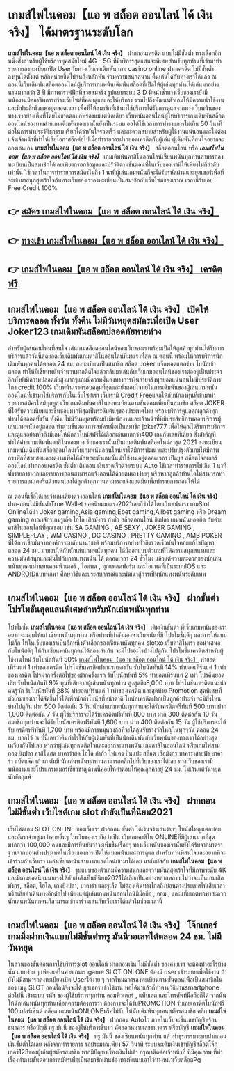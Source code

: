 # เกมส์ไพ่ในคอม【แอ พ สล็อต ออนไลน์ ได้ เงิน จริง】  ได้มาตรฐานระดับโลก

**เกมส์ไพ่ในคอม【แอ พ สล็อต ออนไลน์ ได้ เงิน จริง】** ฝากถอนเครดิต แบบไม่มีขั้นต่ำ  ทางเลือกอีกหนึ่งสิ่งสำหรับผู้ใช้บริการยุคสมัยใหม่ 4G – 5G ที่มีบริการสุดแสนจะพิเศษสำหรับทุกท่านที่เข้ามาทำรายการลงทะเบียนเปิด Userกับทางเว็บเราเดิมพัน เกม casino online ฝากเครดิต ไม่มีขั้นต่ำ ลงทุนได้ตั้งแต่ หลักหน่วยขึ้นไปจนถึงหลักพัน ร่วมความสนุกสนาน ตื่นเต้นได้กับทางเราได้แล้ว ณ ตอนนี้เว็บเดิมพันสล็อตออนไลน์ผู้บริการเกมพนันเดิมพันสล็อตที่เปิดให้ผู้เล่นทุกท่านได้เล่นมาอย่างนานมากกว่า 3 ปี มีภาพกราฟฟิกที่สวยสมจริง รูปแบบระบบ 3 D
มิหนำซ้ำทางเว็บของเรายังมี พนักงานมืออาชีพการสร้างเว็บไซต์ที่คอยดูแลและให้บริการ  รวมไปถึงพัฒนาตัวเกมให้มีความน่าใช้งานและมีประสิทธิภาพอยู่ตลอดเวลา เพื่อที่ให้สมาชิกที่เข้ามาใช้บริการได้รับการดูแลจากทางเว็บพนันของทางเราอย่างเต็มที่โดยไม่ขาดตกบกพร่องแม้แต่นิดเดียว เว็บพนันออนไลน์ผู้ให้บริการเกมเดิมพันสล็อตออนไลน์ของทางค่ายเกมเดิมพันของเรานั้นยังเป็นระบบ ออโต้ใช้เวลาการทำรายการไม่เกิน 50 วินาที ต่อในการทำประวัติธุกรรม เรียกได้ว่าทันใจรวดเร็ว และสะดวกสบายสำหรับผู้ใช้งานแน่นอนและไม่ต้องแจ้งเจ้าหน้าที่ทำให้เสียโอกาสอีกต่อไปเมื่อทำรายการฝากยอดเครดิตกับผู้เล่น
ผู้เดิมพันที่สนใจอยากจะลองเล่นเกม **เกมส์ไพ่ในคอม【แอ พ สล็อต ออนไลน์ ได้ เงิน จริง】** สล็อตออนไลน์ หรือ ***เกมส์ไพ่ในคอม【แอ พ สล็อต ออนไลน์ ได้ เงิน จริง】*** เกมเดิมพันคาสิโนออนไลน์เซียนพนันทุกท่านสามารถลงทะเบียนเป็นสมาชิกได้เลยเพียงกรอกข้อมูลและปรัวัติตามขั้นตอนที่ในเว็บของเรามีให้เพียงไม่กี่ลำดับเท่านั้น ใช้เวลาในการทำรายการสมัครไม่ถึง 1 นาทีผู้เล่นเกมพนันก็จะได้รับรหัสผ่านและยูสเซอร์เพื่อที่จะเข้ามาสนุกสุดเร้าใจกับทางเว็บของเราลงทะเบียนเป็นสมาชิกกับเว็บไซต์ของเราณ เวลานี้รับเลย Free Credit 100%

## 👉 [สมัคร เกมส์ไพ่ในคอม【แอ พ สล็อต ออนไลน์ ได้ เงิน จริง】](https://archa888.com/)
## 👉 [ทางเข้า เกมส์ไพ่ในคอม【แอ พ สล็อต ออนไลน์ ได้ เงิน จริง】](https://archa888.com/)
## 👉 [เกมส์ไพ่ในคอม【แอ พ สล็อต ออนไลน์ ได้ เงิน จริง】 เครดิตฟรี](https://archa888.com/)

## เกมส์ไพ่ในคอม【แอ พ สล็อต ออนไลน์ ได้ เงิน จริง】 เปิดให้บริการตลอด ทั้งวัน ทั้งคืน ไม่มีวันหยุดสมัครเพื่อเปิด User Joker123 เกมเดิมพันสล็อตปลอดภัยหายห่วง

สำหรับผู้เล่นคนไหนที่สนใจ เล่นเกมสล็อตออนไลน์ของเว็บของเราพร้อมเปิดให้ลูกค้าทุกท่านได้รับการบริการแล้ววันนี้สุดยอดเว็บเดิมพันเกมคาสิโนออนไลน์ที่มาแรงที่สุด ณ ตอนนี้ พร้อมให้การบริการนักเดิมพันทุกคนได้ตลอด 24 ชม. ลงทะเบียนเป็นสมาชิก สล็อต Joker แจ็กพอตแตกง่าย โบนัสเข้าตลอด ทำให้มีเซียนพนันจำนวนมากติดใจแล้วกลับมาเล่นกับเว็บเกมออนไลน์ของเราต่ออยู่เป็นประจำ อีกทั้งยังมีความปลอดภัยสูงมากๆแถมมีความมั่นคงทางการเงินจ่ายจริงทุกยอดแน่นอนไม่มีประวัติการโกง credit 100% เว็บพนันเราครอบคลุมที่สุดและยังตอบโจทย์ในการเดิมพันของผู้เล่นเกมพนันออนไลน์ที่เข้ามาใช้บริการกับในเว็บไซต์เรา
เว็บเรามี Credit Freeแจกให้กับนักลงทุนที่เข้ามาทำรายการสมัครใหม่ทุกยูส เว็บเกมเดิมพันคาสิโนลงทะเบียนตามขั้นตอนเพื่อเป็นสมาชิก สล็อต JOKER ที่ได้รับความนิยมและชื่นชอบมากที่สุดเป็นระดับต้นๆของประเทศไทย พร้อมบริการดูแลคุณลูกค้าทุกท่านได้ตลอดทั้งวัน ทั้งคืน ไม่มีวันหยุดพร้อมยังมีพนักงานและเจ้าหน้าที่ที่มีประสิทธิภาพคอยบริการผู้เล่นเกมพนันอยู่ตลอด ทำตามขั้นตอนการสมัครเพื่อเป็นสมาชิก joker777 เพื่อให้คุณได้รับการบริการและดูแลอย่างทั่วถึงมีเกมให้นักล่าโบนัสฟรีได้เลือกเล่นมากกว่า400 เกมกันเลยทีเดียว
สิ่งสำคัญที่ทำให้ค่ายเกมเดิมพันคาสิโนของทางเว็บของเรานั้นเป็นเกมเดิมพันสล็อตใหม่ล่าสุด 2021 ลงทะเบียน  เกมพนันเดิมพันสล็อตออนไลน์เว็บเกมพนันออนไลน์เราได้มีการพัฒนาและปรับปรุงตัวเกมให้มีภาพกราฟิกที่สวยสดและงดงามเพื่อให้ลักษณะตัวเกมนั้นน่าใช้งานอยู่ตลอดเวลา เปิดยูส สล็อตโจ๊กเกอร์ออนไลน์ ฝากถอนเครดิต ขั้นต่ำ เติมถอน เงินรวดเร็วด้วยระบบ Auto ใช้เวลาทำรายการไม่เกิน 1 นาทีทั้งรายการฝากและรายการถอนสามารถแจ้งถอนได้ด้วยตนเองง่ายๆ หรือหากลูกค้าท่านใดไม่สามารถทำรายการถอนเคดริตด้วยตนเองได้ลูกค้าทุกท่านสามารถแจ้งแอดมินเพื่อทำรายการถอนให้ได้

ณ ตอนนี้เชื่อได้เลยว่าเกมเสี่ยงดวงออนไลน์ **เกมส์ไพ่ในคอม【แอ พ สล็อต ออนไลน์ ได้ เงิน จริง】** ฝาก-ถอนไม่มีขั้นต่ำTrue Wallet ยอดนิยมมาแรง2021เลยก็ว่าได้โดยเว็บพนันเรา เกมSlot Onlineได้นำ  Joker gaming,Asia gaming,Ebet gaming,Allbet gaming หรือ Dream gaming อาณาจักรเกมรูเล็ต ไฮโล เสือมังกร กำถั่ว สล็อตออนไลน์ ยิงปลา เกมพนันยอดฮิต กับค่ายคาสิโนออนไลน์ที่คุณชอบ เช่น SA GAMING , AE SEXY , JOKER GAMING , SIMPLEPLAY , WM CASINO , DG CASINO , PRETTY GAMING , AMB POKER  ที่ได้การเชื่อมั่นจากองค์กรระบดับนานาชาติ พร้อมบริการอย่างทั่วถึงรวดเร็วทันใจคอยแก้ไขปัญหา ตลอด 24 ชม. มามอบให้กับนักเล่นเกมพนันทุกคน ได้มีออกแบบตัวเกมที่ให้ความสนุกสนานและความมันส์สนุกและมันไปกับการแทงพนัน ได้ ตลอดเวลา 24 ชั่วโมง แล้วแต่ความสะดวกของนักเล่นพนันทุกคนผ่านบนคอมพิวเตอร์ , ไอแพด , ทุกแพลตฟอร์ม และไอแพดที่เป็นระบบIOS และ ANDROIDแบบพกพา ศึกษาวิธีและประสบการณ์และพัฒนาสู่การเป็นนักแทงพนันระดับเทพ

## เกมส์ไพ่ในคอม【แอ พ สล็อต ออนไลน์ ได้ เงิน จริง】 ฝากขั้นต่ำ โปรโมชั่นสุดแสนพิเศษสำหรับนักเล่นพนันทุกท่าน

โปรโมชั่น **เกมส์ไพ่ในคอม【แอ พ สล็อต ออนไลน์ ได้ เงิน จริง】** เติมเงินขั้นต่ำ ที่เว็บเกมพนันของเราอยากจะมอบให้แก่  เซียนพนันทุกท่าน หรือท่านที่กำลังมองหาเว็บพนันที่มี โปรโมชั่นดีๆ และการให้แบบไม่กั๊ก ให้ในเว็บของเราเป็นอีกหนึ่งตัวเลือกของเซียนพนันทุกคน slotxo เว็บคาสิโนเรา ขอนำเสนอกับโบนัสดีๆ ให้กับเซียนพนันทุกคนได้ลองเล่นกัน จะมีโปรอะไรบ้างไปดูกัน
โปรโมชั่นเครดิตสำหรับผู้ใช้งานใหม่ รับโบนัสทันที 50% [เกมส์ไพ่ในคอม【แอ พ สล็อต ออนไลน์ ได้ เงิน จริง】](https://archa888.com/) ทำยอดเทิร์นแค่ 1 เท่าของเครดิต
โปรโมชั่นเครดิตฝากแรกของวัน รับโบนัสทันที 14% ทำยอดเทิร์นแค่ 1 เท่าของเครดิต
โปรฝากครั้งต่อไปของฝากครั้งแรก รับโบนัสทันที 5% ทำยอดเทิร์นแค่ 2 เท่า
โปรคืนยอดเสีย รับโบนัสทันที 9% ทุนที่เสียจากผู้เล่นพนันทุกท่าน สูงสุดถึง8,000 บาท
โปรโมชั่นเครดิตแนะนำคนรู้จัก รับโบนัสทันที 28% ทำยอดเทิร์นแค่ 1 เท่าของเครดิต
และสุดท้าย Promotion สุดพิเศษที่ตัวเกมของเราได้จัดขึ้นไว้ให้เพื่อนักล่าโบนัสที่หน้าตาดี โบนัสเครดิตฝากเป็นลูกค้าประจำ จะมีสิ่งไหนบ้างไปดูกัน
ฝาก 500 ติดต่อกัน 3 วัน นักเล่นเกมพนันทุกท่านจะได้รับเครดิตฟรีทันที 500 บาท
ฝาก 1,000 ติดต่อกัน 7 วัน ผู้ใช้บริการจะได้รับเครดิตฟรีทันที 800 บาท
ฝาก 300 ติดต่อกัน 10 วัน สมาชิกทุกท่านจะได้รับโบนัสเครดิตฟรีทันที 1,600 บาท
ฝาก 400 ติดต่อกัน 15 วัน ผู้ใช้บริการจะได้รับเครดิตฟรีทันที 1,700 บาท
พร้อมมีการหมุนวงล้อที่จะได้ลุ้นรับรางวัลใหญ่ในทุกๆวัน ตลอด 24 ชม. บอกไว้ ณ ที่นี้เลยว่าคืนกำไรให้กับผู้เดิมพันที่เป็นนักเดิมพันกับเว็บพนันของทางเราได้อย่างสุดเหวี่ยงกันไปเลย หากว่าผู้เล่นทุกคนติดใจและอยากจะแทงพนัน เกมคาสิโนออนไลน์ หรือเกมไพ่สามกอง  ยิงปลา คาสิโนสด บาคาร่าสด ไฮโล กำถั่ว ไพ่แคง ปั่นแปะ สล็อต เสือมังกร บาคาร่าสายฟ้า บาคาร่า แบ็คแจ๊ค เก้าเก ดัมมี่ นักเล่นพนันทุกท่านสามารถคลิ๊กไปที่เว็บของเราได้เลย ทางเว็บของเรามีพนักงานและโปรแกรมเมอร์เชี่ยวชาญด้านนี้คอยให้คำตอบให้คุณลูกค้าอยู่ 24 ชม. ไม่เว้นแต่วันหยุดนักขัตฤกษ์

## เกมส์ไพ่ในคอม【แอ พ สล็อต ออนไลน์ ได้ เงิน จริง】 ฝากถอนไม่มีขั้นต่ำ  เว็บไซต์เกม slot กำลังเป็นที่นิยม2021

เว็บไซต์เกม SLOT ONLINE ของเว็บเรา ฝากถอน ขั้นต่ำ ได้เงินจริงเล่นง่ายๆ โบนัสใหญ่แตกบ่อยและอัตราจ่ายสูงกว่าค่ายอื่นๆ ในเว็บของเราถือว่าเป็น เว็บเกมคาสิโน ONLINEที่มีผู้เล่นมากที่สุดมากกว่า 100,000 คนและมีการยืนยันว่าจะเพิ่มขึ้นเรื่อยๆ ทางเว็บพนันของเรานั้นยังได้รับจากมาตราฐานจากบ่อนต่างประเทศในเรื่องของการเปิดให้แทงพนันและการดูแล สำหรับท่านที่สนใจและอยากที่จะเข้าร่วมกับเว็บเรา เหล่าเซียนพนันสามารถแอดไลน์เข้ามาได้เลย
	มาสัมผัสกับ **เกมส์ไพ่ในคอม【แอ พ สล็อต ออนไลน์ ได้ เงิน จริง】** รูปแบบของตัวเกมมีความสนุกและความมันส์สุดเร้าใจที่มีภาพระดับ 4K และมีเกมยอดนิยมมาแรงให้กับกำลังเป็นที่นิยม2021ได้เลือกปั่นอย่างหลากหลาย  ไม่ว่าจะเป็นเกมเสือมังกร, สล็อต, ไฮโล, เกมยิงปลา, บาคาร่า และรูเล็ต ไม่ต้องเดินทางไกลถึงบ่อนต่างประเทศให้เสียเวลา หรือเสียค่าเดินทางอีกต่อไป เพียงแค่ผู้เล่นเกมพนันออนไลน์มีมือถือ , คอม , และแท็บเลตพกพาสะดวกนักเล่นพนันทุกคนก็สามารถเข้ามาร่วมเล่นกับเว็บเราได้แล้วในช่วงเวลานี้

## เกมส์ไพ่ในคอม【แอ พ สล็อต ออนไลน์ ได้ เงิน จริง】 โจ๊กเกอร์เกมมิ่งฝากเงินแบบไม่มีขั้นต่ำทรู มันนี่วอเลทได้ตลอด 24 ชม. ไม่มีวันหยุด

ในส่วนของขั้นตอนการใช้บริการslot ออนไลน์ ฝากถอนเงิน ไม่มีขั้นต่ำ ของค่ายเรา จะต้องทำอะไรบ้างนั้น แบบง่าย ๆ เพียงแค่ในค่ายเกมเราgame SLOT ONLONE ต้องมี user เข้าระบบเพื่อใช้งาน ถ้ายังไม่มีสามารถลงทะเบียนเปิด Userได้ง่าย ๆ จากโหมดการลงทะเบียนตามขั้นตอนเพื่อเป็นสมาชิกในช่อง เมนู SLOT ออนไลน์จึงจะได้ ยูสเซอร์ เข้าใช้งาน พอได้มาแล้วก็ทำตามวิธีผ่านsmartphone ต่อไปนี้
เข้าระบบ รหัส  ของผู้ใช้บริการทุกท่าน คอมพิวเตอร์ , แท็บเลต และโทรศัพท์มือถือก็ได้
จากนั้นให้นักเล่นพนันทุกท่านเลือกความต้องการว่า ต้องการจะได้รับPROMOTION รับเลยเครดิตโบนัสฟรี 100 เปอร์เซ็นต์  สล็อต เกมพนันONLONEหรือไม่รับ
ให้นักเดิมพันทุกคนสมัครสมาชิก คลิก **เกมส์ไพ่ในคอม【แอ พ สล็อต ออนไลน์ ได้ เงิน จริง】** ฝากถอน Autoไว ภาพในเว็บจะขึ้นเลขบัญชีพร้อมธนาคาร หรือบัญชี ทรู มันนี่ ของผู้ให้บริการขึ้นมา
คัดลอกหมายเลขธนาคาร หรือบัญชี **เกมส์ไพ่ในคอม【แอ พ สล็อต ออนไลน์ ได้ เงิน จริง】** ทรู มันนี่ ของเซียนพนันทุกท่าน แล้วทำธุรกรรมระบบฝากถอนเงินขั้นต่ำได้เลย
หลังจากทำรายการ รอประมาณเพียง 57 วินาที ระบบจะเติมเงินเข้าบัญชีสล็อตโจ๊กเกอร์123ของผู้เล่นผู้สมัครสมาชิก
หากมีปัญหาเรื่องเงินไม่เข้า กรุณาติดต่อเจ้าหน้าที่ ที่มีคุณภาพ ที่ทำเรื่องทำตามขั้นตอนการสมัครเพื่อเป็นสมาชิกผ่านช่องทางที่แนบเอาไว้ทางหน้าเว็บสล็อตPg


